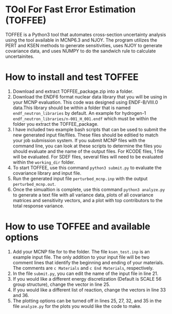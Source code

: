# TOol For Fast Error Estimation (TOFFEE)
TOFFEE is a Python3 tool that automates cross-section uncertainty analysis using the tool available in MCNP6.3 and NJOY. The program utilizes the PERT and KSEN methods to generate sensitivities, uses NJOY to generate covariance data, and uses NUMPY to do the sandwich rule to calculate uncertainites.

# How to install and test TOFFEE
1. Download and extract TOFFEE_package.zip into a folder.
2. Download the ENDF6 format nuclear data library that you will be using in your MCNP evaluation. This code was designed using ENDF-B/VIII.0 data.This library should be within a folder that is named `endf_neutron_libraries` by default. An example for hydrogen-1 `endf_neutron_libraries/n-001_H_001.endf` which must be within the folder you extract the TOFFEE_package.  
3. I have included two example bash scripts that can be used to submit the new generated input file/files. These files should be editied to match your job submission system. If you submit MCNP files with the command line, you can look at these scripts to determine the files you should evaluate and the name of the output files. For KCODE files, 1 file will be evaluated. For SDEF files, several files will need to be evaluated within the `working_dir` folder.
4. To start TOFFEE, use this command `python3 submit.py` to evaluate the covariance library and input file.
5. Run the generated input file `perturbed_mcnp.inp` with the output `perturbed_mcnp.out`.
6. Once the simualtion is complete, use this command `python3 analyze.py` to generate a text file with all variance data, plots of all covariance matrices and sensitivity vectors, and a plot with top contributors to the total response variance.


# How to use TOFFEE and available options
1. Add your MCNP file for to the folder. The file `ksen_test.inp` is an example input file. The only addition to your input file will be two comment lines that identify the beginning and ending of your materials. The comments are `c Materials` and `c End Materials`, respectively.
2. In the file `submit.py`, you can edit the name of the input file in line 21.
3. If you would like a different energy discretization (Default is SCALE 56 group structure), change the vector in line 25.
4. If you would like a different list of reaction, change the vectors in line 33 and 36.
5. The plotting options can be turned off in lines 25, 27, 32, and 35 in the file `analyze.py` for the plots you would like the code to make. 
